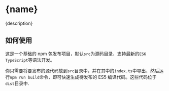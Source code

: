# {name}

{description}

## 如何使用

这是一个基础的 npm 包发布项目，默认`src`为源码目录，支持最新的`ES6` `TypeScript`等语法开发。

你只需要将要发布的源代码放到`src`目录中，并在其中的`index.ts`中导出，然后运行`npm run build`命令，即可快速生成待发布的 ES5 编译代码。这些代码位于`dist`目录中.
